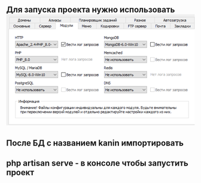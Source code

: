 ## Для запуска проекта нужно использовать ![alt text](image.png)

## После БД с названием kanin импортировать

## php artisan serve - в консоле чтобы запустить проект

